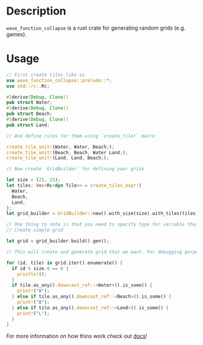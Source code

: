
# Description

`wave_function_collapse` is a rust crate for generating random grids (e.g. games).

# Usage


```rust
// First create tiles like so
use wave_function_collapse::prelude::*;
use std::rc::Rc;

#[derive(Debug, Clone)]
pub struct Water;
#[derive(Debug, Clone)]
pub struct Beach;
#[derive(Debug, Clone)]
pub struct Land;

// And define rules for them using `create_tile!` macro

create_tile_unit!(Water, Water, Beach;);
create_tile_unit!(Beach, Beach, Water Land;);
create_tile_unit!(Land, Land, Beach;);

// Now create `GridBuilder` for defining your grids

let size = (25, 25);
let tiles: Vec<Rc<dyn Tile>> = create_tiles_expr!(
  Water,
  Beach,
  Land,
);
let grid_builder = GridBuilder::new().with_size(size).with_tiles(tiles).seal();

// One thing to note is that you need to specify type for variable that holds your tiles.
// Create simple grid

let grid = grid_builder.build().gen();

// This will create and generate grid that we want. For debugging purposes lets print want we get.

for (id, tile) in grid.iter().enumerate() {
  if id % size.0 == 0 {
    println!();
  }
  if tile.as_any().downcast_ref::<Water>().is_some() {
    print!("W");
  } else if tile.as_any().downcast_ref::<Beach>().is_some() {
    print!("B");
  } else if tile.as_any().downcast_ref::<Land>().is_some() {
    print!("L");
  }
}
```

For more information on how thins work check out [docs](https://docs.rs/wave_func_collapse/latest/wave_func_collapse/)!
